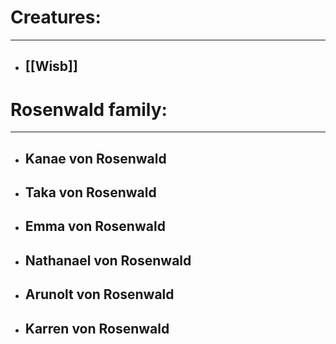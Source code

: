 
# Creatures: 
---
- ## [[Wisb]]

# Rosenwald family: 
---
- ## Kanae von Rosenwald
- ## Taka von Rosenwald
- ## Emma von Rosenwald
- ## Nathanael von Rosenwald
- ## Arunolt von Rosenwald
- ## Karren von Rosenwald
